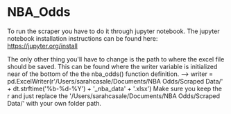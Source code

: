 # NBA_Odds

To run the scraper you have to do it through jupyter notebook.
The jupyter notebook installation instructions can be found here: https://jupyter.org/install

The only other thing you'll have to change is the path to where the excel file should be saved.
This can be found where the writer variable is initialized near of the bottom of the the nba_odds() function definition.
--> writer = pd.ExcelWriter(r'/Users/sarahcasale/Documents/NBA Odds/Scraped Data/' + dt.strftime('%b-%d-%Y') + '_nba_data' + '.xlsx')
Make sure you keep the r and just replace the '/Users/sarahcasale/Documents/NBA Odds/Scraped Data/' with your own folder path. 

